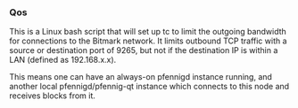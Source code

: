 ### Qos ###

This is a Linux bash script that will set up tc to limit the outgoing bandwidth for connections to the Bitmark network. It limits outbound TCP traffic with a source or destination port of 9265, but not if the destination IP is within a LAN (defined as 192.168.x.x).

This means one can have an always-on pfennigd instance running, and another local pfennigd/pfennig-qt instance which connects to this node and receives blocks from it.
